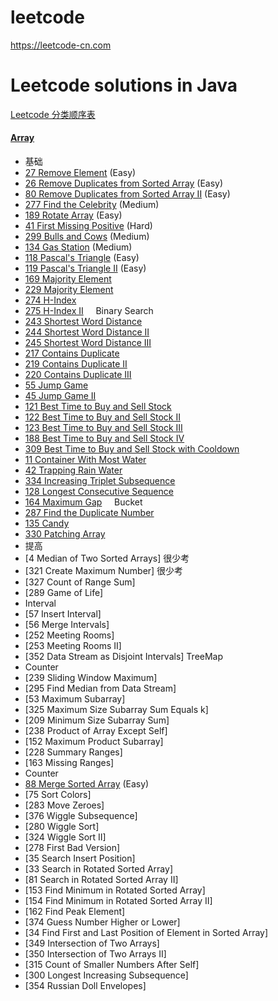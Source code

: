 # leetcode
https://leetcode-cn.com
# Leetcode solutions in Java
[Leetcode 分类顺序表](https://cspiration.com/leetcodeClassification) 
#### [Array](problems/src/array)

- 基础
- [27	Remove Element](problems/src/array/RemoveElement.java) (Easy)
- [26	Remove Duplicates from Sorted Array](problems/src/array/RemoveDuplicatesfromSortedArray.java) (Easy)
- [80	Remove Duplicates from Sorted Array II](problems/src/array/RemoveDuplicatesfromSortedArray.java) (Easy)
- [277	Find the Celebrity](problems/src/array/FindtheCelebrity.java) (Medium)
- [189	Rotate Array](problems/src/array/RotateArray.java) (Easy)
- [41	First Missing Positive](problems/src/array/FirstMissingPositive.java) (Hard)
- [299	Bulls and Cows](problems/src/array/BullsandCows.java)	(Medium)
- [134	Gas Station](problems/src/array/GasStation.java) (Medium)
- [118	Pascal's Triangle](problems/src/array/PascalTriangle.java) (Easy)
- [119	Pascal's Triangle II](problems/src/array/PascalTriangleII.java) (Easy)
- [169	Majority Element](problems/src/array/FindtheCelebrity.java)
- [229	Majority Element](problems/src/array/FindtheCelebrity.java)
- [274	H-Index](problems/src/array/FindtheCelebrity.java)
- [275	H-Index II](problems/src/array/FindtheCelebrity.java) &nbsp; &nbsp; Binary Search
- [243	Shortest Word Distance](problems/src/array/FindtheCelebrity.java)
- [244	Shortest Word Distance II](problems/src/array/FindtheCelebrity.java)
- [245	Shortest Word Distance III](problems/src/array/FindtheCelebrity.java)
- [217	Contains Duplicate](problems/src/array/FindtheCelebrity.java)
- [219	Contains Duplicate II](problems/src/array/FindtheCelebrity.java)
- [220	Contains Duplicate III](problems/src/array/FindtheCelebrity.java)
- [55	Jump Game](problems/src/array/FindtheCelebrity.java)
- [45	Jump Game II](problems/src/array/FindtheCelebrity.java)
- [121	Best Time to Buy and Sell Stock](problems/src/array/FindtheCelebrity.java)
- [122	Best Time to Buy and Sell Stock II](problems/src/array/FindtheCelebrity.java)
- [123	Best Time to Buy and Sell Stock III](problems/src/array/FindtheCelebrity.java)
- [188	Best Time to Buy and Sell Stock IV](problems/src/array/FindtheCelebrity.java)
- [309	Best Time to Buy and Sell Stock with Cooldown](problems/src/array/FindtheCelebrity.java)	
- [11	Container With Most Water](problems/src/array/FindtheCelebrity.java)
- [42	Trapping Rain Water](problems/src/array/FindtheCelebrity.java)
- [334	Increasing Triplet Subsequence](problems/src/array/FindtheCelebrity.java)
- [128	Longest Consecutive Sequence](problems/src/array/FindtheCelebrity.java)
- [164	Maximum Gap](problems/src/array/FindtheCelebrity.java) &nbsp; &nbsp;  Bucket
- [287	Find the Duplicate Number](problems/src/array/FindtheCelebrity.java)
- [135	Candy](problems/src/array/FindtheCelebrity.java)
- [330	Patching Array](problems/src/array/FindtheCelebrity.java)
- 提高
- [4	Median of Two Sorted Arrays]		很少考
- [321	Create Maximum Number]		很少考
- [327	Count of Range Sum]
- [289	Game of Life]
- Interval
- [57	Insert Interval]
- [56	Merge Intervals]
- [252	Meeting Rooms]
- [253	Meeting Rooms II]
- [352	Data Stream as Disjoint Intervals]	TreeMap
- Counter
- [239	Sliding Window Maximum]
- [295	Find Median from Data Stream]
- [53	Maximum Subarray]
- [325	Maximum Size Subarray Sum Equals k]
- [209	Minimum Size Subarray Sum]
- [238	Product of Array Except Self]
- [152	Maximum Product Subarray]
- [228	Summary Ranges]
- [163	Missing Ranges]
- Counter
- [88	Merge Sorted Array](problems/src/array/MergeSortedArray.java) (Easy)
- [75	Sort Colors]
- [283	Move Zeroes]
- [376	Wiggle Subsequence]
- [280	Wiggle Sort]
- [324	Wiggle Sort II]
- [278	First Bad Version]
- [35	Search Insert Position]
- [33	Search in Rotated Sorted Array]
- [81	Search in Rotated Sorted Array II]
- [153	Find Minimum in Rotated Sorted Array]
- [154	Find Minimum in Rotated Sorted Array II]
- [162	Find Peak Element]
- [374	Guess Number Higher or Lower]
- [34	Find First and Last Position of Element in Sorted Array]
- [349	Intersection of Two Arrays]
- [350	Intersection of Two Arrays II]
- [315	Count of Smaller Numbers After Self]
- [300	Longest Increasing Subsequence]
- [354	Russian Doll Envelopes]





